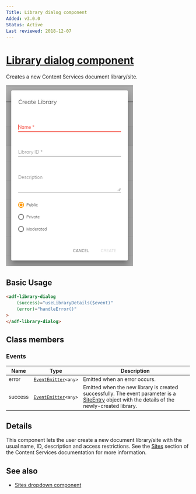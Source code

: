 ```yaml
---
Title: Library dialog component
Added: v3.0.0
Status: Active
Last reviewed: 2018-12-07
---
```


# [Library dialog component](../../../lib/content-services/dialogs/library/library.dialog.ts "Defined in library.dialog.ts")

Creates a new Content Services document library/site.

![Dropdown sites](../../docassets/images/CreateLibraryDialog.png)

## Basic Usage

```html
<adf-library-dialog
    (success)="useLibraryDetails($event)"
    (error)="handleError()"
>
</adf-library-dialog>
```

## Class members

### Events

| Name | Type | Description |
| ---- | ---- | ----------- |
| error | [`EventEmitter`](https://angular.io/api/core/EventEmitter)`<any>` | Emitted when an error occurs. |
| success | [`EventEmitter`](https://angular.io/api/core/EventEmitter)`<any>` | Emitted when the new library is created successfully. The event parameter is a [SiteEntry](https://github.com/Alfresco/alfresco-js-api/blob/master/src/alfresco-core-rest-api/docs/SiteEntry.md) object with the details of the newly-created library. |

## Details

This component lets the user create a new document library/site with the usual
name, ID, description and access restrictions. See the
[Sites](https://docs.alfresco.com/6.0/concepts/sites-intro.html)
section of the Content Services documentation for more information.

## See also

-   [Sites dropdown component](../components/sites-dropdown.component.md)
